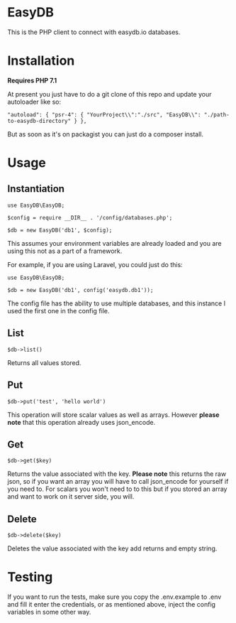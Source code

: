 # EasyDB

This is the PHP client to connect with easydb.io databases.


# Installation

**Requires PHP 7.1**

At present you just have to do a git clone of this repo and update your autoloader like so:

`
"autoload": {
        "psr-4": {
            "YourProject\\":"./src",
            "EasyDB\\": "./path-to-easydb-directory"
        }
    },
`

But as soon as it's on packagist you can just do a composer install.

# Usage

## Instantiation

`use EasyDB\EasyDB;`

`$config = require __DIR__ . '/config/databases.php';`

`$db = new EasyDB('db1', $config); `

This assumes your environment variables are already loaded and you are using this not as a part of a framework.
 
For example, if you are using  Laravel, you could just do this:

`use EasyDB\EasyDB;`

`$db = new EasyDB('db1', config('easydb.db1')); `

The config file has the ability to use multiple databases, and this instance I used the first one in the config file.

## List

`$db->list()` 

Returns all values stored.

## Put

`$db->put('test', 'hello world')`

This operation will store scalar values as well as arrays. However **please note** that this operation already uses json_encode.

## Get

`$db->get($key)` 

Returns the value associated with the key. **Please note** this returns the raw json, so if you want an array you will have to call json_encode
for yourself if you need to. For scalars you won't need to to this but if you stored an array and want to work on it server side, you will.

## Delete

`$db->delete($key)`

Deletes the value associated with the key add returns and empty string. 

# Testing

If you want to run the tests, make sure you copy the .env.example to .env and fill it enter the credentials, or as mentioned above,
inject the config variables in some other way.